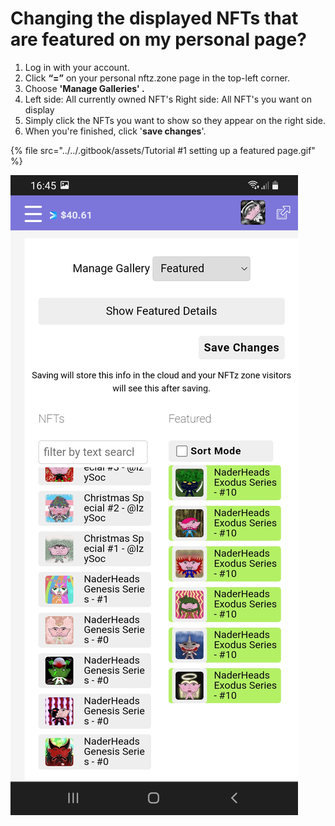 # Changing the displayed NFTs that are featured on my personal page?

1. &#x20;Log in with your account.
2. Click **“=”** on your personal nftz.zone page in the top-left corner.
3. Choose **'Manage Galleries' .**
4. Left side: All currently owned NFT's         Right side: All NFT's you want on display&#x20;
5. Simply click the NFTs you want to show so they appear on the right side.
6. When you're finished, click '**save changes**'.

{% file src="../../.gitbook/assets/Tutorial #1 setting up a featured page.gif" %}

![](<../../.gitbook/assets/Making a Gallery.jpg>)
